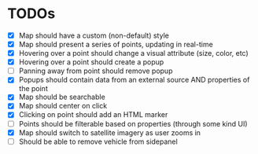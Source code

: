 # TODOs

- [x] Map should have a custom (non-default) style
- [x] Map should present a series of points, updating in real-time
- [x] Hovering over a point should change a visual attribute (size,  color, etc)
- [x] Hovering over a point should create a popup
- [ ] Panning away from point should remove popup
- [x] Popups should contain data from an external source AND properties of the point
- [x] Map should be searchable
- [x] Map should center on click
- [x] Clicking on point should add an HTML marker
- [ ] Points should be filterable based on properties (through some kind UI)
- [x] Map should switch to satellite imagery as user zooms in
- [ ] Should be able to remove vehicle from sidepanel
